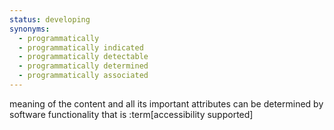 ```yaml
---
status: developing
synonyms:
  - programmatically
  - programmatically indicated
  - programmatically detectable
  - programmatically determined
  - programmatically associated
---
```


meaning of the content and all its important attributes can be determined by software functionality that is :term[accessibility supported]